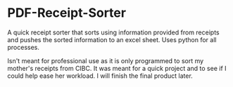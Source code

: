# PDF-Receipt-Sorter
A quick receipt sorter that sorts using information provided from receipts and pushes the sorted information to an excel sheet. Uses python for all processes.

Isn't meant for professional use as it is only programmed to sort my mother's receipts from CIBC. It was meant for a quick project and to
see if I could help ease her workload. I will finish the final product later. 
